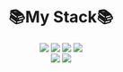 <div align=center><h1>📚My Stack📚</h1></div>
<div align=center>
<img src="https://img.shields.io/badge/JAVASCRIPT-F7DF1E?style=for-the-badge&logo=JAVASCRIPT&logoColor=white">
<img src="https://img.shields.io/badge/NODE.JS-339933?style=for-the-badge&logo=Node.js&logoColor=white">
<img src="https://img.shields.io/badge/EXPRESS-000000?style=for-the-badge&logo=EXPRESS&logoColor=white">
<img src="https://img.shields.io/badge/TYPESCRIPT-3178C6?style=for-the-badge&logo=TYPESCRIPT&logoColor=white">
 <br>
 
 <img src="https://img.shields.io/badge/MYSQL-4479A1?style=for-the-badge&logo=MYSQL&logoColor=black">
 <img src="https://img.shields.io/badge/MONGODB-47A248?style=for-the-badge&logo=MONGODB&logoColor=black">
 <br>
 </div>
<!--
**WooJJam/WooJJam** is a ✨ _special_ ✨ repository because its `README.md` (this file) appears on your GitHub profile.

Here are some ideas to get you started:

- 🔭 I’m currently working on ...
- 🌱 I’m currently learning ...
- 👯 I’m looking to collaborate on ...
- 🤔 I’m looking for help with ...
- 💬 Ask me about ...
- 📫 How to reach me: ...
- 😄 Pronouns: ...
- ⚡ Fun fact: ...
-->
